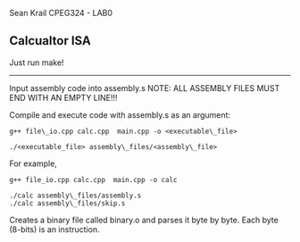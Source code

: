 Sean Krail
CPEG324 - LAB0

Calcualtor ISA
---------------

Just run make!

---------------

Input assembly code into assembly.s
NOTE: ALL ASSEMBLY FILES MUST END WITH AN EMPTY LINE!!!

Compile and execute code with assembly.s as an argument:

    g++ file\_io.cpp calc.cpp  main.cpp -o <executable\_file>
    
    ./<executable_file> assembly\_files/<assembly\_file>
    
For example,

    g++ file_io.cpp calc.cpp  main.cpp -o calc
    
    ./calc assembly\_files/assembly.s
    ./calc assembly\_files/skip.s
    
Creates a binary file called binary.o and parses it byte by byte.
Each byte (8-bits) is an instruction.
